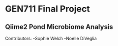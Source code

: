 # GEN711 Final Project
## Qiime2 Pond Microbiome Analysis
Contributors:
-Sophie Welch
-Noelle DiVeglia
